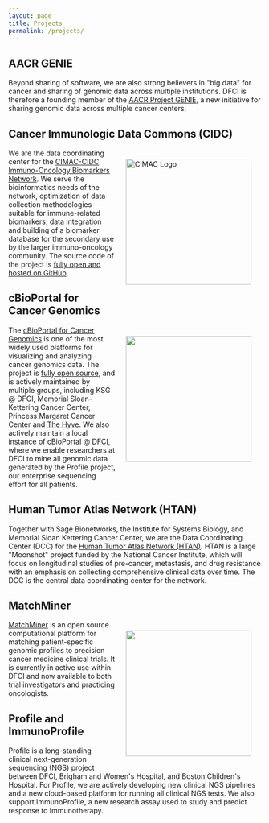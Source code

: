 ```yaml
---
layout: page
title: Projects
permalink: /projects/
---
```


## AACR GENIE

Beyond sharing of software, we are also strong believers in "big data" for cancer and sharing of genomic data across multiple institutions.  DFCI is therefore a founding member of the <a href="http://www.aacr.org/Research/Research/Pages/aacr-project-genie.aspx#.VtcMH5MrJ0I">AACR Project GENIE</a>, a new initiative for sharing genomic data across multiple cancer centers.

## Cancer Immunologic Data Commons (CIDC)

<img style="float: right; margin: 20px" src="/knowledge-systems/assets/images/cimac.png" alt="CIMAC Logo" width=250px>

We are the data coordinating center for the <a href="https://cimac-network.org/">CIMAC-CIDC Immuno-Oncology Biomarkers Network</a>.  We serve the bioinformatics needs of the network, optimization of data collection methodologies suitable for immune-related biomarkers, data integration and building of a biomarker database for the secondary use by the larger immuno-oncology community. The source code of the project is <a href="https://github.com/CIMAC-CIDC/">fully open and hosted on GitHub</a>. 

## cBioPortal for Cancer Genomics

<img style="float: right; margin: 20px" src="http://www.cbioportal.org/images/cbioportal_logo.png" width=250px>

The <a href="http://cbioportal.org">cBioPortal for Cancer Genomics</a> is one of the most widely used platforms for visualizing and analyzing cancer genomics data. The project is <a href="https://github.com/cBioPortal/">fully open source</a>, and is actively maintained by multiple groups, including KSG @ DFCI, Memorial Sloan-Kettering Cancer Center, Princess Margaret Cancer Center and <a href="http://thehyve.nl">The Hyve</a>.  We also actively maintain a local instance of cBioPortal @ DFCI, where we enable researchers at DFCI to mine all genomic data generated by the Profile project, our enterprise sequencing effort for all patients. 

## Human Tumor Atlas Network (HTAN)

Together with Sage Bionetworks, the Institute for Systems Biology, and Memorial Sloan Kettering Cancer Center, we are the Data Coordinating Center (DCC) for the <a href="https://humantumoratlas.org/">Human Tumor Atlas Network (HTAN)</a>.  HTAN is a large "Moonshot" project funded by the National Cancer Institute, which will focus on longitudinal studies of pre-cancer, metastasis, and drug resistance with an emphasis on collecting comprehensive clinical data over time.  The DCC is the central data coordinating center for the network. 


## MatchMiner
<img style="float: right; margin: 20px" src="https://raw.github.com/ecerami/ecerami.github.io/master/img/match_miner.png" width=250px> <a href="https://matchminer.org/">MatchMiner</a> is an open source computational platform for matching patient-specific genomic profiles to precision cancer medicine clinical trials.  It is currently in active use within DFCI and now available to both trial investigators and practicing oncologists.

## Profile and ImmunoProfile

Profile is a long-standing clinical next-generation sequencing (NGS) project between DFCI, Brigham and Women's Hospital, and Boston Children's Hospital.  For Profile, we are actively developing new clinical NGS pipelines and a new cloud-based platform for running all clinical NGS tests.  We also support ImmunoProfile, a new research assay used to study and predict response to Immunotherapy.  

